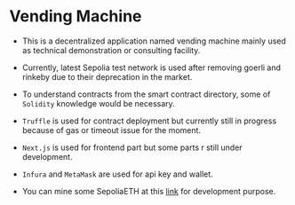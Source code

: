 # Vending Machine

- This is a decentralized application named vending machine mainly used as technical demonstration or consulting facility.

- Currently, latest Sepolia test network is used after removing goerli and rinkeby due to their deprecation in the market.

- To understand contracts from the smart contract directory, some of `Solidity` knowledge would be necessary.

- `Truffle` is used for contract deployment but currently still in progress because of gas or timeout issue for the moment.

- `Next.js` is used for frontend part but some parts r still under development.

- `Infura` and `MetaMask` are used for api key and wallet.

- You can mine some SepoliaETH at this [link](polia-faucet.pk910.de) for development purpose.
